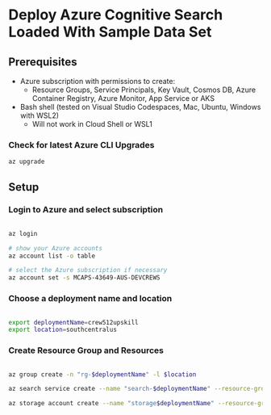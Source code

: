 # Deploy Azure Cognitive Search Loaded With Sample Data Set


## Prerequisites

- Azure subscription with permissions to create:
  - Resource Groups, Service Principals, Key Vault, Cosmos DB, Azure Container Registry, Azure Monitor, App Service or AKS
- Bash shell (tested on Visual Studio Codespaces, Mac, Ubuntu, Windows with WSL2)
  - Will not work in Cloud Shell or WSL1

### Check for latest Azure CLI Upgrades

```bash
az upgrade
```

## Setup

### Login to Azure and select subscription

```bash

az login

# show your Azure accounts
az account list -o table

# select the Azure subscription if necessary
az account set -s MCAPS-43649-AUS-DEVCREWS

```

### Choose a deployment name and location

```bash

export deploymentName=crew512upskill
export location=southcentralus

```

### Create Resource Group and Resources

```bash

az group create -n "rg-$deploymentName" -l $location

az search service create --name "search-$deploymentName" --resource-group "rg-$deploymentName" --sku Standard --partition-count 1 --replica-count 1

az storage account create --name "storage$deploymentName" --resource-group "rg-$deploymentName"

```
